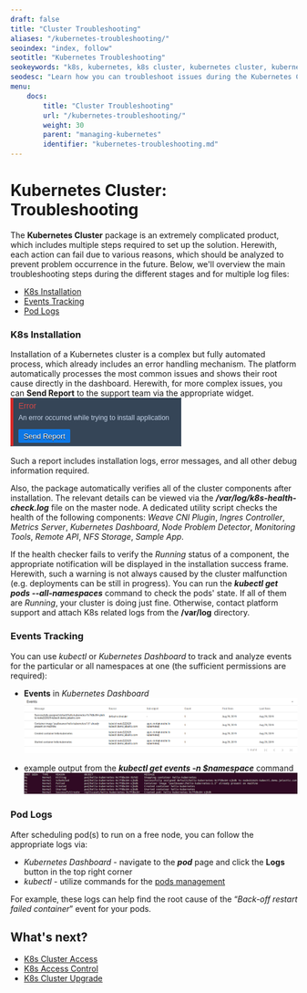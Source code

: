 ```yaml
---
draft: false
title: "Cluster Troubleshooting"
aliases: "/kubernetes-troubleshooting/"
seoindex: "index, follow"
seotitle: "Kubernetes Troubleshooting"
seokeywords: "k8s, kubernetes, k8s cluster, kubernetes cluster, kubernetes logs, kubernetes troubleshooting, k8s cluster troubleshooting, kubernetes event tracking, k8s pod logs, kubernetes log analysis"
seodesc: "Learn how you can troubleshoot issues during the Kubernetes Cluster installation and while working with the cluster. Use log files and Kubernetes Dashboard web UI to analyze issues."
menu: 
    docs:
        title: "Cluster Troubleshooting"
        url: "/kubernetes-troubleshooting/"
        weight: 30
        parent: "managing-kubernetes"
        identifier: "kubernetes-troubleshooting.md"
---
```


# Kubernetes Cluster: Troubleshooting

The **Kubernetes Cluster** package is an extremely complicated product, which includes multiple steps required to set up the solution. Herewith, each action can fail due to various reasons, which should be analyzed to prevent problem occurrence in the future. Below, we'll overview the main troubleshooting steps during the different stages and for multiple log files:

* [K8s Installation](#install)
* <a href="#events" id="install">Events Tracking</a>
* [Pod Logs](#pod-logs)

### K8s Installation
Installation of a Kubernetes cluster is a complex but fully automated process, which already includes an error handling mechanism. The platform automatically processes the most common issues and shows their root cause directly in the dashboard. Herewith, for more complex issues, you can **Send Report** to the support team via the appropriate widget.
![kubernetes cluster installation error](01-kubernetes-cluster-installation-error.png)

Such a report includes installation logs, error messages, and all other debug information required.

Also, the package automatically verifies all of the cluster components after installation. The relevant details can be viewed via the ***/var/log/k8s-health-check.log*** file on the master node. A dedicated utility script checks the health of the following components: *Weave CNI Plugin*, *Ingres Controller*, *Metrics Server*, *Kubernetes Dashboard*, *Node Problem Detector*, *Monitoring Tools*, *Remote API*, *NFS Storage*, *Sample App*.

If the health checker fails to verify the *Running* status of a component, the appropriate notification will be displayed in the installation success frame. Herewith, such a warning is not always caused by the cluster malfunction (e.g. deployments can be still in progress). You can run the ***kubectl get pods --all-namespaces*** command to check the pods' state.<a id="events"></a> If all of them are *Running*, your cluster is doing just fine. Otherwise, contact platform support and attach K8s related logs from the **/var/log** directory.


### Events Tracking
You can use *kubectl* or *Kubernetes Dashboard* to track and analyze events for the particular or all namespaces at one (the sufficient permissions are required):


* **Events** in *Kubernetes Dashboard*
![kubernetes dashboard events](02-kubernetes-dashboard-events.png)

* example output from the ***kubectl get events -n $namespace*** command
<a id="pod-logs"></a>![kubectl get events](03--kubectl-get-events.png)

### Pod Logs
After scheduling pod(s) to run on a free node, you can follow the appropriate logs via:

* *Kubernetes Dashboard* - navigate to the ***pod*** page and click the **Logs** button in the top right corner
* *kubectl* - utilize commands for the [pods management](https://kubernetes.io/docs/reference/kubectl/cheatsheet/#interacting-with-running-pods)

For example, these logs can help find the root cause of the &ldquo;*Back-off restart failed container*&rdquo; event for your pods.

## What's next?
* [K8s Cluster Access](/kubernetes-cluster-access)
* [K8s Access Control](/kubernetes-access-control)
* [K8s Cluster Upgrade](/kubernetes-upgrade)


